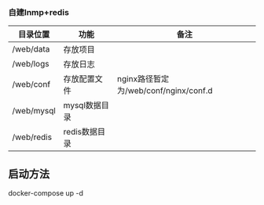 ### 自建lnmp+redis



| 目录位置       | 功能        | 备注                               |
| ---------- | --------- | -------------------------------- |
| /web/data  | 存放项目      |                                  |
| /web/logs  | 存放日志      |                                  |
| /web/conf  | 存放配置文件    | nginx路径暂定为/web/conf/nginx/conf.d |
| /web/mysql | mysql数据目录 |                                  |
| /web/redis | redis数据目录 |                                  |



## 启动方法

docker-compose up -d